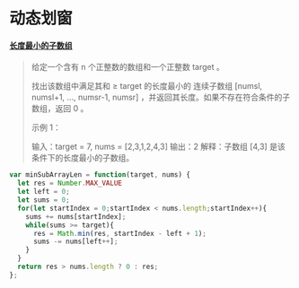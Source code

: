 # 动态划窗

#### [长度最小的子数组](https://leetcode-cn.com/problems/minimum-size-subarray-sum/)

> 给定一个含有 n 个正整数的数组和一个正整数 target 。
>
> 找出该数组中满足其和 ≥ target 的长度最小的 连续子数组 [numsl, numsl+1, ..., numsr-1, numsr] ，并返回其长度。如果不存在符合条件的子数组，返回 0 。
>
> 示例 1：
>
> 输入：target = 7, nums = [2,3,1,2,4,3]
> 输出：2
> 解释：子数组 [4,3] 是该条件下的长度最小的子数组。

```js
var minSubArrayLen = function(target, nums) {
  let res = Number.MAX_VALUE
  let left = 0;
  let sums = 0;
  for(let startIndex = 0;startIndex < nums.length;startIndex++){
    sums += nums[startIndex];
    while(sums >= target){
      res = Math.min(res, startIndex - left + 1);
      sums -= nums[left++];
    }
  }
  return res > nums.length ? 0 : res;
};
```

